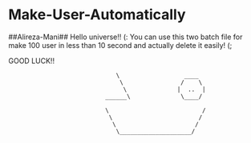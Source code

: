# Make-User-Automatically
##Alireza-Mani##
Hello universe!! (:
You can use this two batch file for make 100 user in less than 10 second and actually delete it easily! (;

GOOD LUCK!!

                                  \                  ____
                                   \                /    \
                                    \              |  ..  |
                               ______\              \____/ 
                               
                               \                          /
                                \                        /
                                 \                      /
                                  \____________________/
